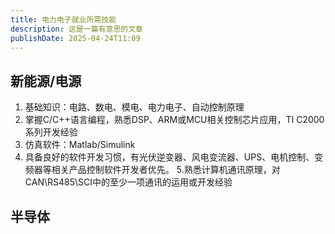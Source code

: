 ```yaml
---
title: 电力电子就业所需技能
description: 这是一篇有意思的文章
publishDate: 2025-04-24T11:09
---
```

## 新能源/电源
1. 基础知识：电路、数电、模电、电力电子、自动控制原理
2. 掌握C/C++语言编程，熟悉DSP、ARM或MCU相关控制芯片应用，TI C2000系列开发经验
3. 仿真软件：Matlab/Simulink
4. 具备良好的软件开发习惯，有光伏逆变器、风电变流器、UPS、电机控制、变频器等相关产品控制软件开发者优先。
5.熟悉计算机通讯原理，对CAN\RS485\SCI中的至少一项通讯的运用或开发经验
## 半导体
